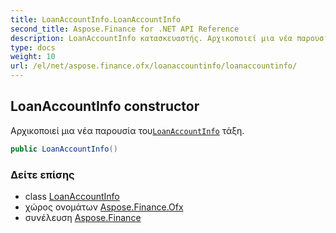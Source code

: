 ```yaml
---
title: LoanAccountInfo.LoanAccountInfo
second_title: Aspose.Finance for .NET API Reference
description: LoanAccountInfo κατασκευαστής. Αρχικοποιεί μια νέα παρουσία τουLoanAccountInfo τάξη.
type: docs
weight: 10
url: /el/net/aspose.finance.ofx/loanaccountinfo/loanaccountinfo/
---
```

## LoanAccountInfo constructor

Αρχικοποιεί μια νέα παρουσία του[`LoanAccountInfo`](../) τάξη.

```csharp
public LoanAccountInfo()
```

### Δείτε επίσης

* class [LoanAccountInfo](../)
* χώρος ονομάτων [Aspose.Finance.Ofx](../../loanaccountinfo/)
* συνέλευση [Aspose.Finance](../../../)


